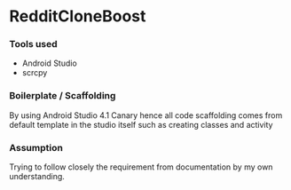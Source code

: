# RedditCloneBoost

### Tools used
  * Android Studio
  * scrcpy

### Boilerplate / Scaffolding
  By using Android Studio 4.1 Canary hence all code scaffolding comes from default template in the studio itself such as creating classes and activity


### Assumption
  Trying to follow closely the requirement from documentation by my own understanding.
